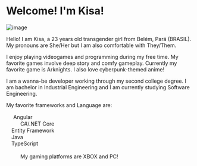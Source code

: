 # Welcome! I'm Kisa!
![image](https://github.com/JPsantosdev/JPsantosdev/assets/127047209/f395554b-c798-473d-a5b8-600ad72e5898)

Hello! I am Kisa, a 23 years old transgender girl from Belém, Pará (BRASIL). My pronouns are She/Her but I am also comfortable with They/Them. 

I enjoy playing videogames and programming during my free time. My favorite games involve deep story and comfy gameplay. Currently my favorite game is Arknights. I also love cyberpunk-themed anime!

I am a wanna-be developer working through my second college degree. I am bachelor in Industrial Engineering and I am currently studying Software Engineering.

My favorite frameworks and Language are:

<img src="https://github.com/buildkite/emojis/raw/main/img-buildkite-64/angular.png" width="15" height="15"> Angular
<br>
<img src="https://github.com/buildkite/emojis/raw/main/img-buildkite-64/dotnet.png" width="15" height="15"> <img src="https://github.com/buildkite/emojis/blob/main/img-buildkite-64/csharp.png" width="15" height="15"> C#/.NET Core
<br>
<img src="https://github.com/buildkite/emojis/raw/main/img-buildkite-64/csharp.png" width="10" height="15"> Entity Framework
<br>
<img src="https://github.com/buildkite/emojis/raw/main/img-buildkite-64/java.png" width="10" height="15"> Java
<br>
<img src="https://github.com/buildkite/emojis/raw/main/img-buildkite-64/typescript.png" width="10" height="10"> TypeScript
<br>
<br>
<img src="https://github.com/buildkite/emojis/raw/main/img-buildkite-64/xbox.png" width="15" height="15"> <img src="https://github.com/buildkite/emojis/raw/main/img-apple-64/1f5a5-fe0f.png" width="15" height="15"> My gaming platforms are XBOX and PC!

